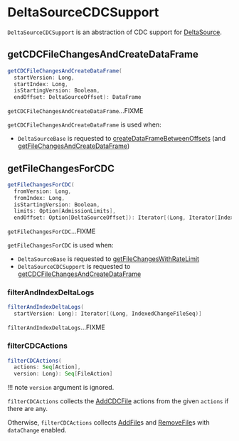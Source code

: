 # DeltaSourceCDCSupport

`DeltaSourceCDCSupport` is an abstraction of CDC support for [DeltaSource](DeltaSource.md).

## <span id="getCDCFileChangesAndCreateDataFrame"> getCDCFileChangesAndCreateDataFrame

```scala
getCDCFileChangesAndCreateDataFrame(
  startVersion: Long,
  startIndex: Long,
  isStartingVersion: Boolean,
  endOffset: DeltaSourceOffset): DataFrame
```

`getCDCFileChangesAndCreateDataFrame`...FIXME

`getCDCFileChangesAndCreateDataFrame` is used when:

* `DeltaSourceBase` is requested to [createDataFrameBetweenOffsets](DeltaSourceBase.md#createDataFrameBetweenOffsets) (and [getFileChangesAndCreateDataFrame](DeltaSourceBase.md#getFileChangesAndCreateDataFrame))

## <span id="getFileChangesForCDC"> getFileChangesForCDC

```scala
getFileChangesForCDC(
  fromVersion: Long,
  fromIndex: Long,
  isStartingVersion: Boolean,
  limits: Option[AdmissionLimits],
  endOffset: Option[DeltaSourceOffset]): Iterator[(Long, Iterator[IndexedFile])]
```

`getFileChangesForCDC`...FIXME

`getFileChangesForCDC` is used when:

* `DeltaSourceBase` is requested to [getFileChangesWithRateLimit](DeltaSourceBase.md#getFileChangesWithRateLimit)
* `DeltaSourceCDCSupport` is requested to [getCDCFileChangesAndCreateDataFrame](#getCDCFileChangesAndCreateDataFrame)

### <span id="filterAndIndexDeltaLogs"> filterAndIndexDeltaLogs

```scala
filterAndIndexDeltaLogs(
  startVersion: Long): Iterator[(Long, IndexedChangeFileSeq)]
```

`filterAndIndexDeltaLogs`...FIXME

### <span id="filterCDCActions"> filterCDCActions

```scala
filterCDCActions(
  actions: Seq[Action],
  version: Long): Seq[FileAction]
```

!!! note
    `version` argument is ignored.

`filterCDCActions` collects the [AddCDCFile](AddCDCFile.md) actions from the given `actions` if there are any.

Otherwise, `filterCDCActions` collects [AddFile](AddFile.md)s and [RemoveFile](RemoveFile.md)s with `dataChange` enabled.
